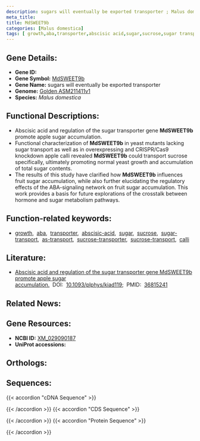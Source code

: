 ```yaml
---
description: sugars will eventually be exported transporter ; Malus domestica
meta_title:
title: MdSWEET9b
categories: [Malus domestica]
tags: [ growth,aba,transporter,abscisic acid,sugar,sucrose,sugar transport,as transport,sucrose transporter,sucrose transport,calli ]
---
```


## Gene Details:
- **Gene ID:** []()
- **Gene Symbol:** <u>MdSWEET9b</u>
- **Gene Name:** sugars will eventually be exported transporter
- **Genome:** [Golden ASM211411v1](https://ensembl.gramene.org/Malus_domestica_golden/Info/Index)
- **Species:** *Malus domestica*

## Functional Descriptions:
   - Abscisic acid and regulation of the sugar transporter gene **MdSWEET9b** promote apple sugar accumulation.
   - Functional characterization of **MdSWEET9b** in yeast mutants lacking sugar transport as well as in overexpressing and CRISPR/Cas9 knockdown apple calli revealed **MdSWEET9b** could transport sucrose specifically, ultimately promoting normal yeast growth and accumulation of total sugar contents.
   - The results of this study have clarified how **MdSWEET9b** influences fruit sugar accumulation, while also further elucidating the regulatory effects of the ABA-signaling network on fruit sugar accumulation. This work provides a basis for future explorations of the crosstalk between hormone and sugar metabolism pathways.

## Function-related keywords:
   - [growth](/tags/growth/),&nbsp;&nbsp;[aba](/tags/aba/),&nbsp;&nbsp;[transporter](/tags/transporter/),&nbsp;&nbsp;[abscisic-acid](/tags/abscisic-acid/),&nbsp;&nbsp;[sugar](/tags/sugar/),&nbsp;&nbsp;[sucrose](/tags/sucrose/),&nbsp;&nbsp;[sugar-transport](/tags/sugar-transport/),&nbsp;&nbsp;[as-transport](/tags/as-transport/),&nbsp;&nbsp;[sucrose-transporter](/tags/sucrose-transporter/),&nbsp;&nbsp;[sucrose-transport](/tags/sucrose-transport/),&nbsp;&nbsp;[calli](/tags/calli/)

## Literature:
   - [Abscisic acid and regulation of the sugar transporter gene MdSWEET9b promote apple sugar accumulation.](https://doi.org/10.1093/plphys/kiad119)&nbsp;&nbsp;DOI:&nbsp;&nbsp;[10.1093/plphys/kiad119](https://doi.org/10.1093/plphys/kiad119);&nbsp;&nbsp;PMID:&nbsp;&nbsp;[36815241](https://pubmed.ncbi.nlm.nih.gov/36815241/)

## Related News:

## Gene Resources:
- **NCBI ID:**  [XM_029090187](https://www.ncbi.nlm.nih.gov/gene/?term=XM_029090187)
- **UniProt accessions:**  [](https://www.uniprot.org/uniprotkb//entry)

## Orthologs:

## Sequences:
{{< accordion "cDNA Sequence" >}}

{{< /accordion >}}
{{< accordion "CDS Sequence" >}}

{{< /accordion >}}
{{< accordion "Protein Sequence" >}}

{{< /accordion >}}
